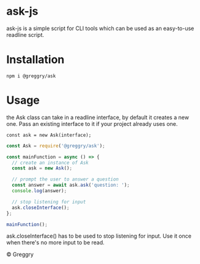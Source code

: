 # ask-js

ask-js is a simple script for CLI tools which can be used as an easy-to-use readline script.

# Installation

`npm i @greggry/ask`

# Usage

the Ask class can take in a readline interface, by default it creates a new one. Pass an existing interface to it if your project already uses one.

`const ask = new Ask(interface);`

```js
const Ask = require('@greggry/ask');

const mainFunction = async () => {
  // create an instance of Ask
  const ask = new Ask();

  // prompt the user to answer a question
  const answer = await ask.ask('question: ');
  console.log(answer);

  // stop listening for input
  ask.closeInterface();
};

mainFunction();
```

ask.closeInterface() has to be used to stop listening for input. Use it once when there's no more input to be read.

© Greggry
